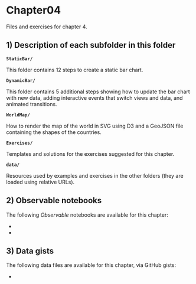 # Chapter04

Files and exercises for chapter 4.

## 1) Description of each subfolder in this folder

__`StaticBar/`__

This folder contains 12 steps to create a static bar chart. 

__`DynamicBar/`__

This folder contains 5 additional steps showing how to update the bar chart with new data, adding interactive events that switch views and data, and animated transitions.

__`WorldMap/`__

How to render the map of the world in SVG using D3 and a GeoJSON file containing the shapes of the countries.

__`Exercises/`__

Templates and solutions for the exercises suggested for this chapter.

__`data/`__

Resources used by examples and exercises in the other folders (they are loaded using relative URLs).

## 2) Observable notebooks

The following *Observable* notebooks are available for this chapter:

- []()
- []()

## 3) Data gists

The following data files are available for this chapter, via GitHub gists:

- []()
